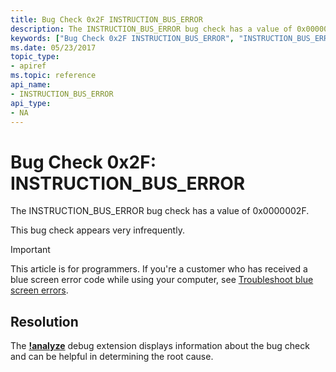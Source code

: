 ```yaml
---
title: Bug Check 0x2F INSTRUCTION_BUS_ERROR
description: The INSTRUCTION_BUS_ERROR bug check has a value of 0x0000002F.This bug check appears very infrequently.
keywords: ["Bug Check 0x2F INSTRUCTION_BUS_ERROR", "INSTRUCTION_BUS_ERROR"]
ms.date: 05/23/2017
topic_type:
- apiref
ms.topic: reference
api_name:
- INSTRUCTION_BUS_ERROR
api_type:
- NA
---
```


# Bug Check 0x2F: INSTRUCTION\_BUS\_ERROR


The INSTRUCTION\_BUS\_ERROR bug check has a value of 0x0000002F.

This bug check appears very infrequently.

> [!IMPORTANT]
> This article is for programmers. If you're a customer who has received a blue screen error code while using your computer, see [Troubleshoot blue screen errors](https://www.windows.com/stopcode).



## Resolution
The [**!analyze**](-analyze.md) debug extension displays information about the bug check and can be helpful in determining the root cause.
 

 




